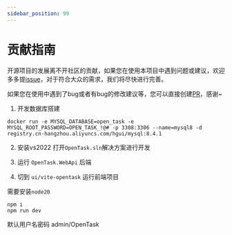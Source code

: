 ```yaml
---
sidebar_position: 99
---
```



# 贡献指南

开源项目的发展离不开社区的贡献，如果您在使用本项目中遇到问题或建议，欢迎多多提[issue](https://github.com/SpringHgui/OpenTask/issues)，对于符合大众的需求，我们将尽快进行完善。

如果您在使用中遇到了bug或者有bug的修改建议等，您可以直接创建[PR](https://github.com/SpringHgui/OpenTask/pulls)，感谢~

1. 开发数据库搭建
```
docker run -e MYSQL_DATABASE=open_task -e MYSQL_ROOT_PASSWORD=OPEN_TASK_!@# -p 3308:3306 --name=mysql8 -d registry.cn-hangzhou.aliyuncs.com/hgui/mysql:8.4.1
```
2. 安装vs2022
打开`OpenTask.sln`解决方案进行开发

3. 运行 `OpenTask.WebApi` 后端

3. 切到 `ui/vite-opentask` 运行前端项目

需要安装`node20`
```
npm i
npm run dev
```

默认用户名密码 admin/OpenTask
